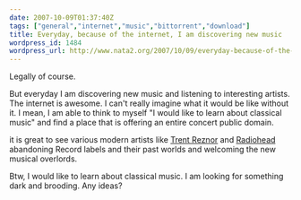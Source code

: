 ```yaml
---
date: 2007-10-09T01:37:40Z
tags: ["general","internet","music","bittorrent","download"]
title: Everyday, because of the internet, I am discovering new music
wordpress_id: 1484
wordpress_url: http://www.nata2.org/2007/10/09/everyday-because-of-the-internet-i-am-discovering-new-music/
---
```


Legally of course.

But everyday I am discovering new music and listening to interesting artists. The internet is awesome. I can't really imagine what it would be like without it. I mean, I am able to think to myself "I would like to learn about classical music" and find a place that is offering an entire concert public domain.

it is great to see various modern artists like <a href="http://en.wikipedia.org/wiki/Trent_Reznor#Nine_Inch_Nails">Trent Reznor</a> and <a href="http://en.wikipedia.org/wiki/Radiohead">Radiohead</a> abandoning Record labels and their past worlds and welcoming the new musical overlords.

Btw, I would like to learn about classical music. I am looking for something dark and brooding. Any ideas?
